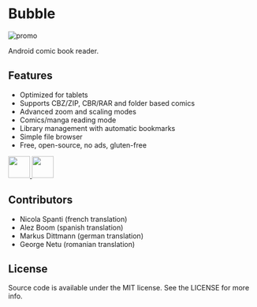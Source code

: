 # Bubble

![promo](https://raw.githubusercontent.com/nkanaev/bubble/master/art/promo.jpg)

Android comic book reader.

## Features

* Optimized for tablets
* Supports CBZ/ZIP, CBR/RAR and folder based comics
* Advanced zoom and scaling modes
* Comics/manga reading mode
* Library management with automatic bookmarks
* Simple file browser
* Free, open-source, no ads, gluten-free

<a href="https://f-droid.org/repository/browse/?fdid=com.nkanaev.comics">
  <img height="44" width="auto" src='https://upload.wikimedia.org/wikipedia/commons/0/0d/Get_it_on_F-Droid.svg'></img>
</a>
<a href="https://play.google.com/store/apps/details?id=com.nkanaev.comics">
  <img height="44" width="auto" src='https://upload.wikimedia.org/wikipedia/commons/c/cd/Get_it_on_Google_play.svg'></img>
</a>

## Contributors

* Nicola Spanti (french translation)
* Alez Boom (spanish translation)
* Markus Dittmann (german translation)
* George Netu (romanian translation)

## License

Source code is available under the MIT license. See the LICENSE for more info.
